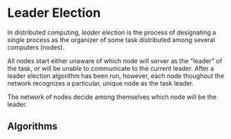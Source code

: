 <link rel='stylesheet' href='../shared/style.css'>

# Leader Election

In distributed computing, *leader election* is the process of designating
a single process as the organizer of some task distributed among several
computers (nodes).

All nodes start either unaware of which node will server as the "leader" of the
task, or will be unable to communicate to the current leader. After a leader
election algorithm has been run, however, each node thoughout the network
recognizes a particular, unique node as the task leader.

The network of nodes decide among themselves which node will be the leader.

## Algorithms

<!-- Quick links -->
[wikipedia]: https://en.wikipedia.org/wiki/Leader_election
